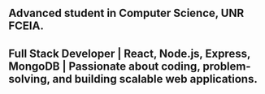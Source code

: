 ## Advanced student in Computer Science, UNR FCEIA.
## Full Stack Developer | React, Node.js, Express, MongoDB | Passionate about coding, problem-solving, and building scalable web applications.







